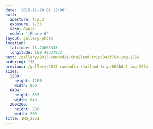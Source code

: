 ```yaml
---
date: '2015-11-20 01:12:06'
exif:
  aperture: f/2.2
  exposure: 1/33
  make: Apple
  model: 'iPhone 6'
layout: gallery-photo
location:
  latitude: 13.74663333
  longitude: 100.49337833
next: /gallery/2015-cambodia-thailand-trip/34cf764-img-2256
ordering: 116
previous: /gallery/2015-cambodia-thailand-trip/062b0a1-img-2234
sizes:
  1280:
    height: 1280
    width: 960
  640w:
    height: 853
    width: 640
  200x200:
    height: 200
    width: 200
title: IMG_2251
---
```

